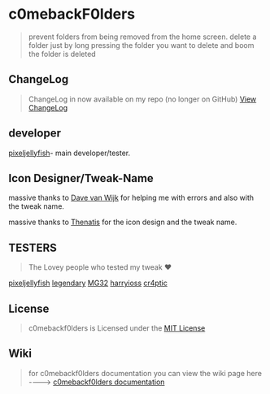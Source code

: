 # c0mebackF0lders #

> prevent folders from being removed from the home screen.
> delete a folder just by long pressing the folder you want to delete and boom the folder is deleted

## ChangeLog ##

> ChangeLog in now available on my repo (no longer on GitHub)
[View ChangeLog](https://repo.pixeljellyfish.codes/assets/depictions/cbf/cbfChangelog)

## developer ##

[pixeljellyfish](https://twitter.com/pixeljellyfish)- main developer/tester.

## Icon Designer/Tweak-Name ##

massive thanks to [Dave van Wijk](https://twitter.com/DaveWijk) for helping me with errors and also with the tweak name.

massive thanks to [Thenatis](https://twitter.com/thenatis1) for the icon design and the tweak name.

## TESTERS ##

> The Lovey people who tested my tweak ❤️

[pixeljellyfish](https://twitter.com/pixeljellyfish)
[legendary](https://twitter.com/ayush24901444)
[MG32](https://twitter.com/THEREALMG32)
[harryioss](https://twitter.com/harryioss)
[cr4ptic](https://twitter.com/cr4ptic)

## License ##

 > c0mebackf0lders is Licensed under the [MIT License](https://github.com/pixeljellyfish/c0mebackF0lders/blob/master/LICENSE)

## Wiki ##

> for c0mebackf0lders documentation you can view the wiki page here ----> [c0mebackf0lders documentation](https://github.com/pixeljellyfish/c0mebackF0lders/wiki)
